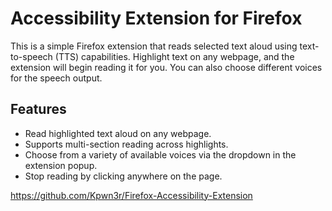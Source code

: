 # Accessibility Extension for Firefox

This is a simple Firefox extension that reads selected text aloud using text-to-speech (TTS) capabilities. Highlight text on any webpage, and the extension will begin reading it for you. You can also choose different voices for the speech output.

## Features
- Read highlighted text aloud on any webpage.
- Supports multi-section reading across highlights.
- Choose from a variety of available voices via the dropdown in the extension popup.
- Stop reading by clicking anywhere on the page.

https://github.com/Kpwn3r/Firefox-Accessibility-Extension
